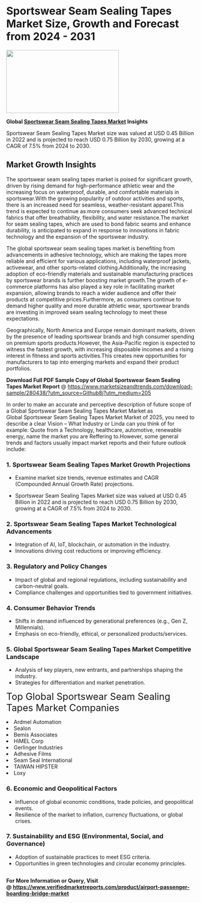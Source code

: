 <H1>Sportswear Seam Sealing Tapes Market Size, Growth and Forecast from 2024 - 2031</H1><img class="aligncenter size-medium wp-image-584254" src="https://thirdeyenews.in/wp-content/uploads/2024/09/Global-Market-Research-300x168.jpeg" alt="" width="300" height="168" /><p><strong>Global&nbsp;<a href="https://www.marketsizeandtrends.com/download-sample/280438/?utm_source=Github8j?utm_medium=205">Sportswear Seam Sealing Tapes Market</a> Insights</strong></p><p>Sportswear Seam Sealing Tapes Market size was valued at USD 0.45 Billion in 2022 and is projected to reach USD 0.75 Billion by 2030, growing at a CAGR of 7.5% from 2024 to 2030.</p><p><h2>Market Growth Insights</h2> <p>The sportswear seam sealing tapes market is poised for significant growth, driven by rising demand for high-performance athletic wear and the increasing focus on waterproof, durable, and comfortable materials in sportswear.With the growing popularity of outdoor activities and sports, there is an increased need for seamless, weather-resistant apparel.This trend is expected to continue as more consumers seek advanced technical fabrics that offer breathability, flexibility, and water resistance.The market for seam sealing tapes, which are used to bond fabric seams and enhance durability, is anticipated to expand in response to innovations in fabric technology and the expansion of the sportswear industry.</p> <p>The global sportswear seam sealing tapes market is benefiting from advancements in adhesive technology, which are making the tapes more reliable and efficient for various applications, including waterproof jackets, activewear, and other sports-related clothing.Additionally, the increasing adoption of eco-friendly materials and sustainable manufacturing practices by sportswear brands is further boosting market growth.The growth of e-commerce platforms has also played a key role in facilitating market expansion, allowing brands to reach a wider audience and offer their products at competitive prices.Furthermore, as consumers continue to demand higher quality and more durable athletic wear, sportswear brands are investing in improved seam sealing technology to meet these expectations.</p> <p>Geographically, North America and Europe remain dominant markets, driven by the presence of leading sportswear brands and high consumer spending on premium sports products.However, the Asia-Pacific region is expected to witness the fastest growth, with increasing disposable incomes and a rising interest in fitness and sports activities.This creates new opportunities for manufacturers to tap into emerging markets and expand their product portfolios.</p> <p><span class=""><strong>Download Full PDF Sample Copy of Global Sportswear Seam Sealing Tapes Market Report</strong> @ <a href="https://www.marketsizeandtrends.com/download-sample/280438/?utm_source=Github8j?utm_medium=205" target="_blank">https://www.marketsizeandtrends.com/download-sample/280438/?utm_source=Github8j?utm_medium=205</a></span></p><p>In order to make an accurate and perceptive description of future scope of a Global&nbsp;Sportswear Seam Sealing Tapes Market Market as Global&nbsp;Sportswear Seam Sealing Tapes Market Market of 2025, you need to describe a clear Vision &ndash; What Industry or Linda can you think of for example: Quote from a Technology, healthcare, automotive, renewable energy, name the market you are Reffering to.However, some general trends and factors usually impact market reports and their future outlook include:</p><h3>1.&nbsp;<strong>Sportswear Seam Sealing Tapes Market Growth Projections</strong></h3><ul><li>Examine market size trends, revenue estimates and CAGR (Compounded Annual Growth Rate) projections.</li><li><p>Sportswear Seam Sealing Tapes Market size was valued at USD 0.45 Billion in 2022 and is projected to reach USD 0.75 Billion by 2030, growing at a CAGR of 7.5% from 2024 to 2030.</p></li></ul><h3>2.&nbsp;<strong>Sportswear Seam Sealing Tapes Market Technological Advancements</strong></h3><ul><li>Integration of AI, IoT, blockchain, or automation in the industry.</li><li>Innovations driving cost reductions or improving efficiency.</li></ul><h3>3.&nbsp;<strong>Regulatory and Policy Changes</strong></h3><ul><li>Impact of global and regional regulations, including sustainability and carbon-neutral goals.</li><li>Compliance challenges and opportunities tied to government initiatives.</li></ul><h3>4.&nbsp;<strong>Consumer Behavior Trends</strong></h3><ul><li>Shifts in demand influenced by generational preferences (e.g., Gen Z, Millennials).</li><li>Emphasis on eco-friendly, ethical, or personalized products/services.</li></ul><h3>5.&nbsp;<strong>Global Sportswear Seam Sealing Tapes Market Competitive Landscape</strong></h3><ul><li>Analysis of key players, new entrants, and partnerships shaping the industry.</li><li>Strategies for differentiation and market penetration.</li></ul><p data-pm-slice="1 1 []"><span style="color: inherit; font-family: inherit; font-size: 25px;">Top Global Sportswear Seam Sealing Tapes Market Companies</span></p><div class="" data-test-id=""><p><li>Ardmel Automation</li><li> Sealon</li><li> Bemis Associates</li><li> HiMEL Corp</li><li> Gerlinger Industries</li><li> Adhesive Films</li><li> Seam Seal International</li><li> TAIWAN HIPSTER</li><li> Loxy</li></p></div><h3>6.&nbsp;<strong>Economic and Geopolitical Factors</strong></h3><ul><li>Influence of global economic conditions, trade policies, and geopolitical events.</li><li>Resilience of the market to inflation, currency fluctuations, or global crises.</li></ul><h3>7.&nbsp;<strong>Sustainability and ESG (Environmental, Social, and Governance)</strong></h3><ul><li>Adoption of sustainable practices to meet ESG criteria.</li><li>Opportunities in green technologies and circular economy principles.</li></ul><h2><strong style="font-size: 14px;">For More Information or Query, Visit @&nbsp;</strong><a style="background-color: #ffffff; font-size: 14px;" href="https://www.marketsizeandtrends.com/report/sportswear-seam-sealing-tapes-market/" target="_blank">https://www.verifiedmarketreports.com/product/airport-passenger-boarding-bridge-market</a></h2>